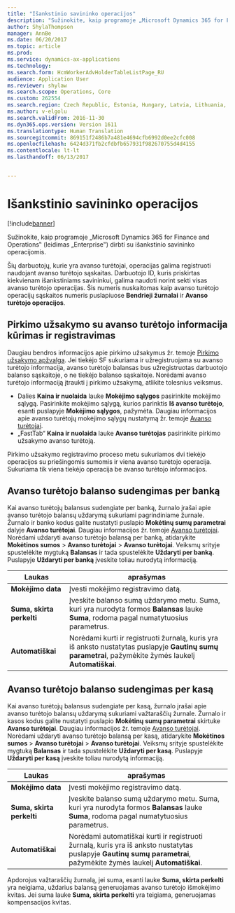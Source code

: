 ```yaml
---
title: "Išankstinio savininko operacijos"
description: "Sužinokite, kaip programoje „Microsoft Dynamics 365 for Finance and Operations‟ (leidimas „Enterprise‟) dirbti su išankstinio savininko operacijomis."
author: ShylaThompson
manager: AnnBe
ms.date: 06/20/2017
ms.topic: article
ms.prod: 
ms.service: dynamics-ax-applications
ms.technology: 
ms.search.form: HcmWorkerAdvHolderTableListPage_RU
audience: Application User
ms.reviewer: shylaw
ms.search.scope: Operations, Core
ms.custom: 262554
ms.search.region: Czech Republic, Estonia, Hungary, Latvia, Lithuania, Poland, Russia
ms.author: v-elgolu
ms.search.validFrom: 2016-11-30
ms.dyn365.ops.version: Version 1611
ms.translationtype: Human Translation
ms.sourcegitcommit: 869151f2486b7a481e4694cfb6992d0ee2cfc008
ms.openlocfilehash: 6424d371fb2cfdbfb657931f982670755d4d4155
ms.contentlocale: lt-lt
ms.lasthandoff: 06/13/2017


---
```


# <a name="advance-holder-transactions"></a>Išankstinio savininko operacijos

[!include[banner](../includes/banner.md)]


Sužinokite, kaip programoje „Microsoft Dynamics 365 for Finance and Operations‟ (leidimas „Enterprise‟) dirbti su išankstinio savininko operacijomis.

Šių darbuotojų, kurie yra avanso turėtojai, operacijas galima registruoti naudojant avanso turėtojo sąskaitas. Darbuotojo ID, kuris priskirtas kiekvienam išankstiniams savininkui, galima naudoti norint sekti visas avanso turėtojo operacijas. Šis numeris nuskaitomas kaip avanso turėtojo operacijų sąskaitos numeris puslapiuose **Bendrieji žurnalai** ir **Avanso turėtojo operacijos**.

## <a name="create-and-post-a-purchase-order-with-advance-holder-details"></a>Pirkimo užsakymo su avanso turėtojo informacija kūrimas ir registravimas
Daugiau bendros informacijos apie pirkimo užsakymus žr. temoje [Pirkimo užsakymo apžvalga](/manufacturing/procurement/purchase-order-overview). Jei tiekėjo SF sukuriama ir užregistruojama su avanso turėtojo informacija, avanso turėtojo balansas bus užregistruotas darbuotojo balanso sąskaitoje, o ne tiekėjo balanso sąskaitoje. Norėdami avanso turėtojo informaciją įtraukti į pirkimo užsakymą, atlikite tolesnius veiksmus.

-   Dalies **Kaina ir nuolaida** lauke **Mokėjimo sąlygos** pasirinkite mokėjimo sąlygą. <!---For more information about **Terms of payment**, see [Define vendor payment terms](http://ax.help.dynamics.com/en/wiki/define-vendor-payment-terms/).--> Pasirinkite mokėjimo sąlygą, kurios parinktis **Iš avanso turėtojo**, esanti puslapyje **Mokėjimo sąlygos**, pažymėta. Daugiau informacijos apie avanso turėtojų mokėjimo sąlygų nustatymą žr. temoje [Avanso turėtojai](emea-advance-holders.md).
-   „FastTab“ **Kaina ir nuolaida** lauke **Avanso turėtojas** pasirinkite pirkimo užsakymo avanso turėtoją.

Pirkimo užsakymo registravimo proceso metu sukuriamos dvi tiekėjo operacijos su priešingomis sumomis ir viena avanso turėtojo operacija. Sukuriama tik viena tiekėjo operacija be avanso turėtojo informacijos.

## <a name="settle-advance-holder-balances-via-a-bank"></a>Avanso turėtojo balanso sudengimas per banką
Kai avanso turėtojų balansus sudengiate per banką, žurnalo įrašai apie avanso turėtojo balansų uždarymą sukuriami pagrindiniame žurnale. Žurnalo ir banko kodus galite nustatyti puslapio **Mokėtinų sumų parametrai** dalyje **Avanso turėtojai**. Daugiau informacijos žr. temoje [Avanso turėtojai](emea-advance-holders.md). Norėdami uždaryti avanso turėtojo balansą per banką, atidarykite **Mokėtinos sumos** &gt; **Avanso turėtojai** &gt; **Avanso turėtojai**. Veiksmų srityje spustelėkite mygtuką **Balansas** ir tada spustelėkite **Uždaryti per banką**. Puslapyje **Uždaryti per banką** įveskite toliau nurodytą informaciją.

| Laukas                    | aprašymas |
|------------------------------|-------------------|
| **Mokėjimo data**          | Įvesti mokėjimo registravimo datą.|
| **Suma, skirta perkelti** | Įveskite balanso sumą uždarymo metu. Suma, kuri yra nurodyta formos **Balansas** lauke **Suma**, rodoma pagal numatytuosius parametrus. |
| **Automatiškai**                | Norėdami kurti ir registruoti žurnalą, kuris yra iš anksto nustatytas puslapyje **Gautinų sumų parametrai**, pažymėkite žymės laukelį **Automatiškai**.|

## <a name="settle-advance-holder-balances-via-cash"></a>Avanso turėtojo balanso sudengimas per kasą
Kai avanso turėtojų balansus sudengiate per kasą, žurnalo įrašai apie avanso turėtojo balansų uždarymą sukuriami važtaraščių žurnale. Žurnalo ir kasos kodus galite nustatyti puslapio **Mokėtinų sumų parametrai** skirtuke **Avanso turėtojai**. Daugiau informacijos žr. temoje [Avanso turėtojai](emea-advance-holders.md). Norėdami uždaryti avanso turėtojo balansą per kasą, atidarykite **Mokėtinos sumos** &gt; **Avanso turėtojai** &gt; **Avanso turėtojai**. Veiksmų srityje spustelėkite mygtuką **Balansas** ir tada spustelėkite **Uždaryti per kasą**. Puslapyje **Uždaryti per kasą** įveskite toliau nurodytą informaciją.

| Laukas                    | aprašymas
|------------------------------|-----------------|
| **Mokėjimo data**          | Įvesti mokėjimo registravimo datą.|
| **Suma, skirta perkelti** | Įveskite balanso sumą uždarymo metu. Suma, kuri yra nurodyta formos **Balansas** lauke **Suma**, rodoma pagal numatytuosius parametrus. |
| **Automatiškai**                | Norėdami automatiškai kurti ir registruoti žurnalą, kuris yra iš anksto nustatytas puslapyje **Gautinų sumų parametrai**, pažymėkite žymės laukelį **Automatiškai**.     |

Apdorojus važtaraščių žurnalą, jei suma, esanti lauke **Suma, skirta perkelti** yra neigiama, uždarius balansą generuojamas avanso turėtojo išmokėjimo kvitas. Jei suma lauke **Suma, skirta perkelti** yra teigiama, generuojamas kompensacijos kvitas.




